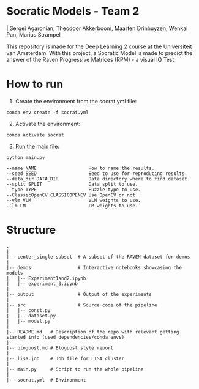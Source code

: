 # Socratic Models - Team 2
| Sergei Agaronian, Theodoor Akkerboom, Maarten Drinhuyzen, Wenkai Pan, Marius Strampel

This repository is made for the Deep Learning 2 course at the Universiteit van Amsterdam. With this project, a Socratic Model is made to predict the answer of the Raven Progressive Matrices (RPM) - a visual IQ Test.

# How to run
1. Create the environment from the socrat.yml file:
```
conda env create -f socrat.yml
```
2. Activate the environment:
```
conda activate socrat
```
3. Run the main file:
```
python main.py

--name NAME                   How to name the results.
--seed SEED                   Seed to use for reproducing results.
--data_dir DATA_DIR           Data directory where to find dataset.
--split SPLIT                 Data split to use.
--type TYPE                   Puzzle type to use.
--ClassicOpenCV CLASSICOPENCV Use OpenCV or not
--vlm VLM                     VLM weights to use.
--lm LM                       LM weights to use.
```


# Structure
```
.
|
|-- center_single subset  # A subset of the RAVEN dataset for demos
|
|-- demos                 # Interactive notebooks showcasing the models
|   |-- Experiment1and2.ipynb
|   |-- experiment_3.ipynb
|
|-- output                # Output of the experiments
|
|-- src                   # Source code of the pipeline
|   |-- const.py     
|   |-- dataset.py
|   |-- model.py
|
|-- README.md   # Description of the repo with relevant getting started info (used dependencies/conda envs)
|
|-- blogpost.md # Blogpost style report
|
|-- lisa.job    # Job file for LISA cluster
|
|-- main.py     # Script to run the whole pipeline
|
|-- socrat.yml  # Environment
```
